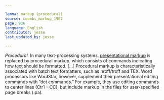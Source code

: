 ```yaml
---

lemma: markup (procedural)
source: coombs_markup_1987
page: 936
language: English
contributor: jesse
last_updated_by: jesse

---
```

_Procedural._ In many text-processing systems, [presentational markup](markupPresentational.html) is replaced by procedural markup, which consists of commands indicating how [text](text.html) should be formatted. […] Procedural markup is characteristically associated with batch text formatters, such as nroff/troff and TEX. Word processors like WordStar, however, supplement their presentational editing commands with “dot commands.” For example, they use editing commands to center lines (Ctr1 – OC), but include markup in the files for user-specified page breaks (.pa).

